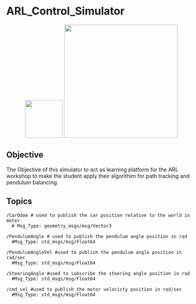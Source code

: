 # ARL_Control_Simulator
<p align="center">
  <img width="100" src="https://github.com/ebrahimabdelghfar/ARL_Control_Simulator/assets/81301684/518dde34-0b12-4f90-ade0-7b43214612ea">
  <img width="300" src="https://github.com/ebrahimabdelghfar/ARL_Control_Simulator/assets/81301684/43bae450-61cc-4866-8bd8-4601ac332594">
</p>

## Objective 
The Objective of this simulator to act as learning platform for the ARL workshop to make the student apply their algorithim for path tracking and pendulum balancing
## Topics 
```
/CarOdom # used to publish the car position relative to the world in meter
  # Msg_Type: geometry_msgs/msg/Vector3

/PendulumAngle # used to publish the pendulum angle position in rad
  #Msg_Type: std_msgs/msg/Float64

/PendulumAngleVel #used to publish the pendulum angle position in rad/sec
  #Msg_Type: std_msgs/msg/Float64

/SteeringAngle #used to subscribe the steering angle position in rad
  #Msg_Type: std_msgs/msg/Float64

/cmd_vel #used to publish the motor velocicty position in rad/sec
  #Msg_Type: std_msgs/msg/Float64
```
